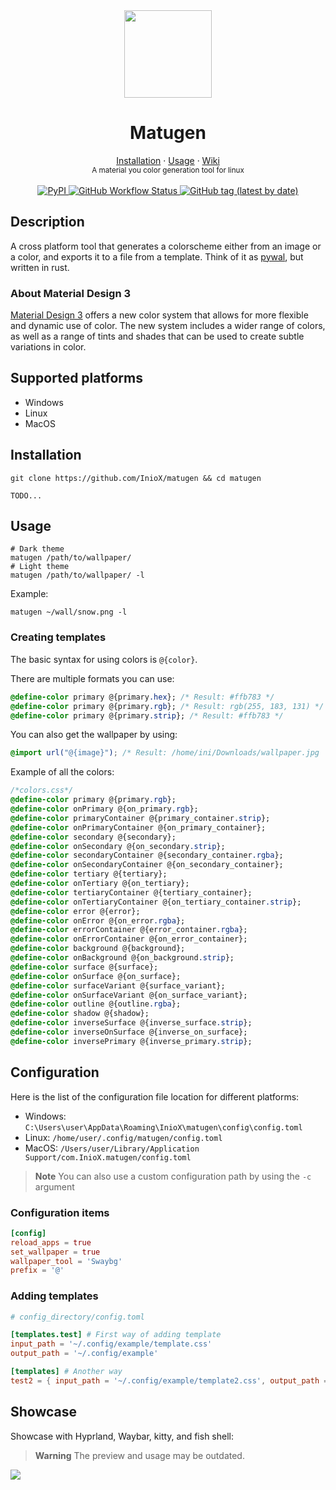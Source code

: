 <div align="center">
     <img src="https://user-images.githubusercontent.com/81521595/226138807-db504bdf-4eb5-4fe9-9ee5-a1a1395d70dc.png" width=140>
      <h1>Matugen</h1>
 </div>
    
<div align="center">
    <a href="#installation">Installation</a>
    ·
    <a href="#usage">Usage</a>
    ·
    <a href="https://github.com/InioX/matugen/wiki">Wiki</a>
</div>

<div align="center">
  <sub>A material you color generation tool for linux
</div>

<div align="center">
     <br>
     <a href="https://pypi.org/project/matugen/">
          <img alt="PyPI" src="https://img.shields.io/pypi/v/matugen?color=white&logo=pypi&logoColor=white&style=for-the-badge">
     </a>
     <a href="https://github.com/InioX/Matugen/actions/workflows/python-app.yml">
          <img alt="GitHub Workflow Status" src="https://img.shields.io/github/actions/workflow/status/InioX/matugen/python-app.yml?color=white&style=for-the-badge">
     </a>
     <a href="https://github.com/InioX/matugen/tags/">
          <img alt="GitHub tag (latest by date)" src="https://img.shields.io/github/v/tag/InioX/matugen?color=white&logo=github&logoColor=white&style=for-the-badge">
     </a>
</div>

## Description

A cross platform tool that generates a colorscheme either from an image or a color, and exports it to a file from a template. Think of it as [pywal](https://github.com/dylanaraps/pywal), but written in rust.

### About Material Design 3
[Material Design 3](https://m3.material.io/) offers a new color system that allows for more flexible and dynamic use of color. The new system includes a wider range of colors, as well as a range of tints and shades that can be used to create subtle variations in color.

## Supported platforms
- Windows
- Linux
- MacOS

## Installation
```shell
git clone https://github.com/InioX/matugen && cd matugen

TODO...
```

## Usage
```shell
# Dark theme
matugen /path/to/wallpaper/
# Light theme
matugen /path/to/wallpaper/ -l
```
Example:
```shell
matugen ~/wall/snow.png -l
```

### Creating templates
The basic syntax for using colors is `@{color}`.

There are multiple formats you can use:
```css
@define-color primary @{primary.hex}; /* Result: #ffb783 */
@define-color primary @{primary.rgb}; /* Result: rgb(255, 183, 131) */
@define-color primary @{primary.strip}; /* Result: #ffb783 */

```

You can also get the wallpaper by using:
```css
@import url("@{image}"); /* Result: /home/ini/Downloads/wallpaper.jpg
```

Example of all the colors:
```css
/*colors.css*/
@define-color primary @{primary.rgb};
@define-color onPrimary @{on_primary.rgb};
@define-color primaryContainer @{primary_container.strip};
@define-color onPrimaryContainer @{on_primary_container};
@define-color secondary @{secondary};
@define-color onSecondary @{on_secondary.strip};
@define-color secondaryContainer @{secondary_container.rgba};
@define-color onSecondaryContainer @{on_secondary_container};
@define-color tertiary @{tertiary};
@define-color onTertiary @{on_tertiary};
@define-color tertiaryContainer @{tertiary_container};
@define-color onTertiaryContainer @{on_tertiary_container.strip};
@define-color error @{error};
@define-color onError @{on_error.rgba};
@define-color errorContainer @{error_container.rgba};
@define-color onErrorContainer @{on_error_container};
@define-color background @{background};
@define-color onBackground @{on_background.strip};
@define-color surface @{surface};
@define-color onSurface @{on_surface};
@define-color surfaceVariant @{surface_variant};
@define-color onSurfaceVariant @{on_surface_variant};
@define-color outline @{outline.rgba};
@define-color shadow @{shadow};
@define-color inverseSurface @{inverse_surface.strip};
@define-color inverseOnSurface @{inverse_on_surface};
@define-color inversePrimary @{inverse_primary.strip};
```

## Configuration
Here is the list of the configuration file location for different platforms:
- Windows: `C:\Users\user\AppData\Roaming\InioX\matugen\config\config.toml`
- Linux: `/home/user/.config/matugen/config.toml`
- MacOS: `/Users/user/Library/Application Support/com.InioX.matugen/config.toml`

>**Note** You can also use a custom configuration path by using the `-c` argument

### Configuration items
```toml
[config]
reload_apps = true 
set_wallpaper = true
wallpaper_tool = 'Swaybg'
prefix = '@'
```

### Adding templates
```toml
# config_directory/config.toml

[templates.test] # First way of adding template
input_path = '~/.config/example/template.css'
output_path = '~/.config/example'

[templates] # Another way
test2 = { input_path = '~/.config/example/template2.css', output_path = '~/.config/example2' }
```

## Showcase
Showcase with Hyprland, Waybar, kitty, and fish shell:

>**Warning**
>The preview and usage may be outdated.

[![](https://markdown-videos.deta.dev/youtube/rMxoORO41rs)](https://youtu.be/rMxoORO41rs)
